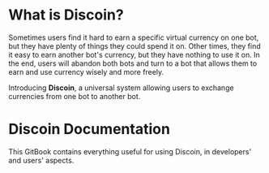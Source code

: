 # What is Discoin?
Sometimes users find it hard to earn a specific virtual currency on one bot, but they have plenty of things they could spend it on. Other times, they find it easy to earn another bot's currency, but they have nothing to use it on. In the end, users will abandon both bots and turn to a bot that allows them to earn and use currency wisely and more freely.

Introducing **Discoin**, a universal system allowing users to exchange currencies from one bot to another bot.

# Discoin Documentation
This GitBook contains everything useful for using Discoin, in developers' and users' aspects.
